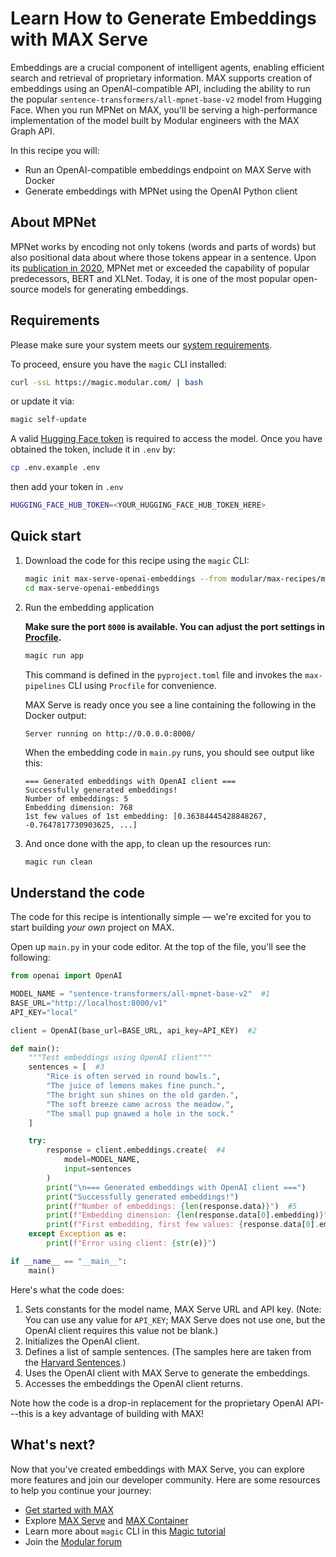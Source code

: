 # Learn How to Generate Embeddings with MAX Serve

Embeddings are a crucial component of intelligent agents, enabling efficient search and retrieval of proprietary information. MAX supports creation of embeddings using an OpenAI-compatible API, including the ability to run the popular `sentence-transformers/all-mpnet-base-v2` model from Hugging Face. When you run MPNet on MAX, you'll be serving a high-performance implementation of the model built by Modular engineers with the MAX Graph API.

In this recipe you will:

- Run an OpenAI-compatible embeddings endpoint on MAX Serve with Docker
- Generate embeddings with MPNet using the OpenAI Python client

## About MPNet

MPNet works by encoding not only tokens (words and parts of words) but also positional data about where those tokens appear in a sentence. Upon its [publication in 2020](https://arxiv.org/abs/2004.09297), MPNet met or exceeded the capability of popular predecessors, BERT and XLNet. Today, it is one of the most popular open-source models for generating embeddings.

## Requirements

Please make sure your system meets our [system requirements](https://docs.modular.com/max/get-started).

To proceed, ensure you have the `magic` CLI installed:

```bash
curl -ssL https://magic.modular.com/ | bash
```

or update it via:

```bash
magic self-update
```

A valid [Hugging Face token](https://huggingface.co/settings/tokens) is required to access the model.
Once you have obtained the token, include it in `.env` by:

```bash
cp .env.example .env
```

then add your token in `.env`

```bash
HUGGING_FACE_HUB_TOKEN=<YOUR_HUGGING_FACE_HUB_TOKEN_HERE>
```

## Quick start

1. Download the code for this recipe using the `magic` CLI:

    ```bash
    magic init max-serve-openai-embeddings --from modular/max-recipes/max-serve-openai-embeddings
    cd max-serve-openai-embeddings
    ```

2. Run the embedding application

    **Make sure the port `8000` is available. You can adjust the port settings in [Procfile](./Procfile).**

    ```bash
    magic run app
    ```

    This command is defined in the `pyproject.toml` file and invokes the `max-pipelines` CLI using `Procfile` for convenience.

    MAX Serve is ready once you see a line containing the following in the Docker output:

    ```plaintext
    Server running on http://0.0.0.0:8000/
    ```

    When the embedding code in `main.py` runs, you should see output like this:

    ```plaintext
    === Generated embeddings with OpenAI client ===
    Successfully generated embeddings!
    Number of embeddings: 5
    Embedding dimension: 768
    1st few values of 1st embedding: [0.36384445428848267, -0.7647817730903625, ...]
    ```

3. And once done with the app, to clean up the resources run:

    ```bash
    magic run clean
    ```

## Understand the code

The code for this recipe is intentionally simple — we're excited for you to start building *your own* project on MAX.

Open up `main.py` in your code editor. At the top of the file, you'll see the following:

```python
from openai import OpenAI

MODEL_NAME = "sentence-transformers/all-mpnet-base-v2"  #1
BASE_URL="http://localhost:8000/v1"
API_KEY="local"

client = OpenAI(base_url=BASE_URL, api_key=API_KEY)  #2

def main():
    """Test embeddings using OpenAI client"""
    sentences = [  #3
        "Rice is often served in round bowls.",
        "The juice of lemons makes fine punch.",
        "The bright sun shines on the old garden.",
        "The soft breeze came across the meadow.",
        "The small pup gnawed a hole in the sock."
    ]

    try:
        response = client.embeddings.create(  #4
            model=MODEL_NAME,
            input=sentences
        )
        print("\n=== Generated embeddings with OpenAI client ===")
        print("Successfully generated embeddings!")
        print(f"Number of embeddings: {len(response.data)}")  #5
        print(f"Embedding dimension: {len(response.data[0].embedding)}")
        print(f"First embedding, first few values: {response.data[0].embedding[:5]}")
    except Exception as e:
        print(f"Error using client: {str(e)}")

if __name__ == "__main__":
    main()

```

Here's what the code does:

1. Sets constants for the model name, MAX Serve URL and API key. (Note: You can use any value for `API_KEY`; MAX Serve does not use one, but the OpenAI client requires this value not be blank.)
2. Initializes the OpenAI client.
3. Defines a list of sample sentences. (The samples here are taken from the [Harvard Sentences](https://en.wikipedia.org/wiki/Harvard_sentences).)
4. Uses the OpenAI client with MAX Serve to generate the embeddings.
5. Accesses the embeddings the OpenAI client returns.

Note how the code is a drop-in replacement for the proprietary OpenAI API---this is a key advantage of building with MAX!

## What's next?

Now that you've created embeddings with MAX Serve, you can explore more features and join our developer community. Here are some resources to help you continue your journey:

- [Get started with MAX](https://docs.modular.com/max/get-started)
- Explore [MAX Serve](https://docs.modular.com/max/serve) and [MAX Container](https://docs.modular.com/max/container/)
- Learn more about `magic` CLI in this [Magic tutorial](https://docs.modular.com/max/tutorials/magic)
- Join the [Modular forum](https://forum.modular.com/)

